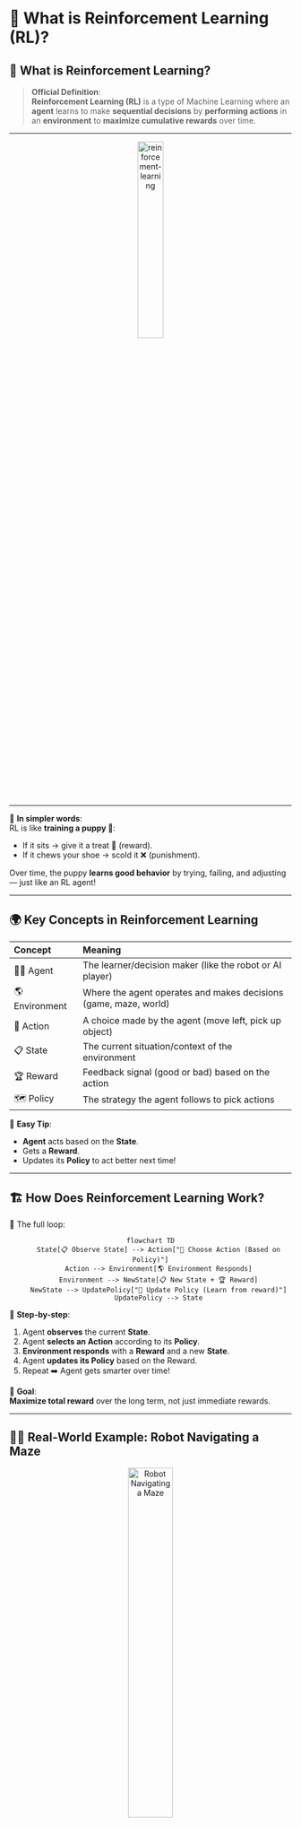 # 🎯 What is Reinforcement Learning (RL)?

## 🧠 What is Reinforcement Learning?

> **Official Definition**:  
> **Reinforcement Learning (RL)** is a type of Machine Learning where an **agent** learns to make **sequential decisions** by **performing actions** in an **environment** to **maximize cumulative rewards** over time.

---

<div style="text-align: center;">
    <img src="images/reinforcement-learning.gif" alt="reinforcement-learning" style="border-radius: 20px; width: 30%;">
</div>

---

📌 **In simpler words**:  
RL is like **training a puppy 🐶**:

- If it sits → give it a treat 🍖 (reward).
- If it chews your shoe → scold it ❌ (punishment).

Over time, the puppy **learns good behavior** by trying, failing, and adjusting — just like an RL agent!

---

## 🌍 Key Concepts in Reinforcement Learning

| Concept        | Meaning                                                          |
| :------------- | :--------------------------------------------------------------- |
| 🧑‍🎓 Agent    | The learner/decision maker (like the robot or AI player)         |
| 🌎 Environment | Where the agent operates and makes decisions (game, maze, world) |
| 🎯 Action      | A choice made by the agent (move left, pick up object)           |
| 📋 State       | The current situation/context of the environment                 |
| 🏆 Reward      | Feedback signal (good or bad) based on the action                |
| 🗺️ Policy      | The strategy the agent follows to pick actions                   |

📌 **Easy Tip**:

- **Agent** acts based on the **State**.
- Gets a **Reward**.
- Updates its **Policy** to act better next time!

---

## 🏗️ How Does Reinforcement Learning Work?

📌 The full loop:

<div style="text-align: center;">

```mermaid
flowchart TD
    State[📋 Observe State] --> Action["🎯 Choose Action (Based on Policy)"]
    Action --> Environment[🌎 Environment Responds]
    Environment --> NewState[📋 New State + 🏆 Reward]
    NewState --> UpdatePolicy["🔄 Update Policy (Learn from reward)"]
    UpdatePolicy --> State
```

</div>

📌 **Step-by-step**:

1. Agent **observes** the current **State**.
2. Agent **selects an Action** according to its **Policy**.
3. **Environment responds** with a **Reward** and a new **State**.
4. Agent **updates its Policy** based on the Reward.
5. Repeat ➡️ Agent gets smarter over time!

📌 **Goal**:  
**Maximize total reward** over the long term, not just immediate rewards.

---

## 🏃‍♂️ Real-World Example: Robot Navigating a Maze

<div style="text-align: center;">
  <img src="images/robot-maze.png" alt="Robot Navigating a Maze" style="border-radius: 10px; width: 40%;">
</div>

---

📌 Scenario:

- Agent = Robot 🤖
- Environment = Maze 🧩
- Action = Move (up, down, left, right)
- State = Current position in maze
- Reward =
  - -1 for each move (to encourage quick solutions),
  - -10 for hitting a wall 🚧,
  - +100 for reaching the exit 🎯.

📌 Over time:

- The robot **learns** to reach the exit quickly
- **Avoids walls** to **maximize cumulative rewards**.

---

## 🎮 Applications of Reinforcement Learning

| Field                  | Example                                     |
| :--------------------- | :------------------------------------------ |
| 🕹️ Gaming              | Training AI to play Chess ♟️, Go, Dota 2 🎮 |
| 🤖 Robotics            | Navigation, object manipulation             |
| 💵 Finance             | Optimizing stock trading strategies 📈      |
| 🏥 Healthcare          | Optimizing personalized treatment plans 🧬  |
| 🚗 Autonomous Vehicles | Decision-making for safe driving 🛣️         |

---

## 🧠 What is RLHF (Reinforcement Learning from Human Feedback)?

> **Official Definition**:  
> **RLHF** uses **human feedback** to help train RL agents or models, ensuring they **align better** with **human goals, values, and preferences**.

📌 **Simple way to think about it**:

- Normally, RL agents are trained with a **predefined reward function**.
- In RLHF, **humans help define rewards** by judging outputs.

📌 **Real-world Example**:

- Fine-tuning ChatGPT 🧠:
  - Human reviewers grade model responses.
  - AI learns to **prefer human-preferred answers** over technical but robotic ones.

---

## 🏗️ How RLHF Works (Process)

<div style="text-align: center;">
    <img src="images/RLHF-process.png" alt="RLHF Process" style="border-radius: 10px; width: 60%;">
</div>

---

```mermaid
flowchart LR
    HumanPrompts[📝 Human-Generated Prompts + Responses] --> FineTune[🎯 Fine-tune Base Model]
    FineTune --> GenerateResponses[🤖 Model Generates New Responses]
    GenerateResponses --> HumanJudges[🧑‍⚖️ Humans Score Responses]
    HumanJudges --> RewardModel[🏆 Build Reward Model]
    RewardModel --> RLTraining[🔄 Reinforce Model using Reward Signals]
```

---

📌 **Step-by-Step**:

1. **Collect human responses** to prompts.
2. **Fine-tune a model** on this dataset.
3. Model **generates its own answers**.
4. Humans **rate** which answers are better.
5. Build a **Reward Model** that mimics human judgments.
6. **Retrain the model** using this reward feedback.

---

## 🧩 Real-world Example: Internal Knowledge Chatbot

📌 Scenario:

- Build a chatbot for employees to answer company questions.

📌 Steps:

- Human-written Q&A examples (e.g., "Where is HR located?")
- Fine-tune the chatbot on this data.
- Let the chatbot generate answers.
- Humans rate which answers they prefer.
- Train a reward model.
- Optimize chatbot to maximize human preference ➡️ smarter, human-like answers!

---

## 🎯 Mini Recap: Key Points

📌 **Reinforcement Learning**:  
Agent learns by acting, getting rewards, adjusting actions over time.

📌 **RLHF**:  
Enhance RL with **human feedback** to make the model behave more **aligned with human expectations**.

📌 **Core of GenAI today**:  
LLMs (like ChatGPT) use RLHF to sound natural and helpful!

---

## ✍️ Smart Cheatsheet

| Term        | Meaning                                       |
| :---------- | :-------------------------------------------- |
| RL          | Learn by trying, receiving rewards            |
| Agent       | Decision maker (robot, AI, chatbot)           |
| Environment | Where the agent acts (maze, game, real world) |
| Reward      | Positive or negative feedback                 |
| Policy      | Strategy to pick next action                  |
| RLHF        | Humans guide the rewards for better alignment |
